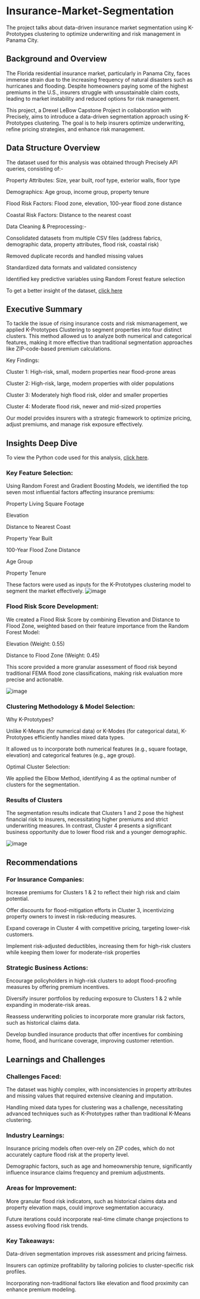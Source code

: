 # Insurance-Market-Segmentation
The project talks about data-driven insurance market segmentation using K-Prototypes clustering to optimize underwriting and risk management in Panama City.


## Background and Overview

The Florida residential insurance market, particularly in Panama City, faces immense strain due to the increasing frequency of natural disasters such as hurricanes and flooding. Despite homeowners paying some of the highest premiums in the U.S., insurers struggle with unsustainable claim costs, leading to market instability and reduced options for risk management.

This project, a Drexel LeBow Capstone Project in collaboration with Precisely, aims to introduce a data-driven segmentation approach using K-Prototypes clustering. The goal is to help insurers optimize underwriting, refine pricing strategies, and enhance risk management.

## Data Structure Overview

The dataset used for this analysis was obtained through Precisely API queries, consisting of:-

Property Attributes: Size, year built, roof type, exterior walls, floor type

Demographics: Age group, income group, property tenure

Flood Risk Factors: Flood zone, elevation, 100-year flood zone distance

Coastal Risk Factors: Distance to the nearest coast


Data Cleaning & Preprocessing:-

Consolidated datasets from multiple CSV files (address fabrics, demographic data, property attributes, flood risk, coastal risk)

Removed duplicate records and handled missing values

Standardized data formats and validated consistency

Identified key predictive variables using Random Forest feature selection

To get a better insight of the dataset, [click here](Really_Final.csv)


## Executive Summary

To tackle the issue of rising insurance costs and risk mismanagement, we applied K-Prototypes Clustering to segment properties into four distinct clusters. This method allowed us to analyze both numerical and categorical features, making it more effective than traditional segmentation approaches like ZIP-code-based premium calculations.

Key Findings:

Cluster 1: High-risk, small, modern properties near flood-prone areas

Cluster 2: High-risk, large, modern properties with older populations

Cluster 3: Moderately high flood risk, older and smaller properties

Cluster 4: Moderate flood risk, newer and mid-sized properties

Our model provides insurers with a strategic framework to optimize pricing, adjust premiums, and manage risk exposure effectively.

##  Insights Deep Dive

To view the Python code used for this analysis, [click here](https://github.com/your-username/your-repo/blob/main/analysis.py).


### Key Feature Selection:
Using Random Forest and Gradient Boosting Models, we identified the top seven most influential factors affecting insurance premiums:

Property Living Square Footage

Elevation

Distance to Nearest Coast

Property Year Built

100-Year Flood Zone Distance

Age Group

Property Tenure

These factors were used as inputs for the K-Prototypes clustering model to segment the market effectively.
![image](https://github.com/user-attachments/assets/55acab6a-dce9-4aa0-93b0-170d09a6a047)

### Flood Risk Score Development:
We created a Flood Risk Score by combining Elevation and Distance to Flood Zone, weighted based on their feature importance from the Random Forest Model:

Elevation (Weight: 0.55)

Distance to Flood Zone (Weight: 0.45)

This score provided a more granular assessment of flood risk beyond traditional FEMA flood zone classifications, making risk evaluation more precise and actionable.

![image](https://github.com/user-attachments/assets/eb5a21c5-a633-4dbc-8e3a-17a3c3b53439)


### Clustering Methodology & Model Selection:
Why K-Prototypes?

Unlike K-Means (for numerical data) or K-Modes (for categorical data), K-Prototypes efficiently handles mixed data types.

It allowed us to incorporate both numerical features (e.g., square footage, elevation) and categorical features (e.g., age group).

Optimal Cluster Selection:

We applied the Elbow Method, identifying 4 as the optimal number of clusters for the segmentation.

### Results of Clusters
The segmentation results indicate that Clusters 1 and 2 pose the highest financial risk to insurers, necessitating higher premiums and strict underwriting measures. In contrast, Cluster 4 presents a significant business opportunity due to lower flood risk and a younger demographic.

![image](https://github.com/user-attachments/assets/ad804bec-6202-490c-96cc-d76e80d4557f)


## Recommendations

### For Insurance Companies:
Increase premiums for Clusters 1 & 2 to reflect their high risk and claim potential.

Offer discounts for flood-mitigation efforts in Cluster 3, incentivizing property owners to invest in risk-reducing measures.

Expand coverage in Cluster 4 with competitive pricing, targeting lower-risk customers.

Implement risk-adjusted deductibles, increasing them for high-risk clusters while keeping them lower for moderate-risk properties

### Strategic Business Actions:
Encourage policyholders in high-risk clusters to adopt flood-proofing measures by offering premium incentives.

Diversify insurer portfolios by reducing exposure to Clusters 1 & 2 while expanding in moderate-risk areas.

Reassess underwriting policies to incorporate more granular risk factors, such as historical claims data.

Develop bundled insurance products that offer incentives for combining home, flood, and hurricane coverage, improving customer retention.

## Learnings and Challenges

### Challenges Faced:
The dataset was highly complex, with inconsistencies in property attributes and missing values that required extensive cleaning and imputation.

Handling mixed data types for clustering was a challenge, necessitating advanced techniques such as K-Prototypes rather than traditional K-Means clustering.

### Industry Learnings:
Insurance pricing models often over-rely on ZIP codes, which do not accurately capture flood risk at the property level.

Demographic factors, such as age and homeownership tenure, significantly influence insurance claims frequency and premium adjustments.

### Areas for Improvement:
More granular flood risk indicators, such as historical claims data and property elevation maps, could improve segmentation accuracy.

Future iterations could incorporate real-time climate change projections to assess evolving flood risk trends.

### Key Takeaways:
Data-driven segmentation improves risk assessment and pricing fairness.

Insurers can optimize profitability by tailoring policies to cluster-specific risk profiles.

Incorporating non-traditional factors like elevation and flood proximity can enhance premium modeling.
